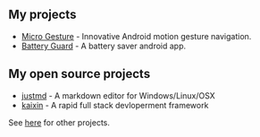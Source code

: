 ## My projects
* [Micro Gesture](https://github.com/x1y9/justmd/) - Innovative Android motion gesture navigation.
* [Battery Guard](https://play.google.com/store/apps/details?id=com.x1y9.battery) - A battery saver android app.

## My open source projects
* [justmd](https://github.com/x1y9/justmd/) - A markdown editor for Windows/Linux/OSX
* [kaixin](https://github.com/x1y9/kaixin) - A rapid full stack devloperment framework

See [here](https://x1y9.com) for other projects.